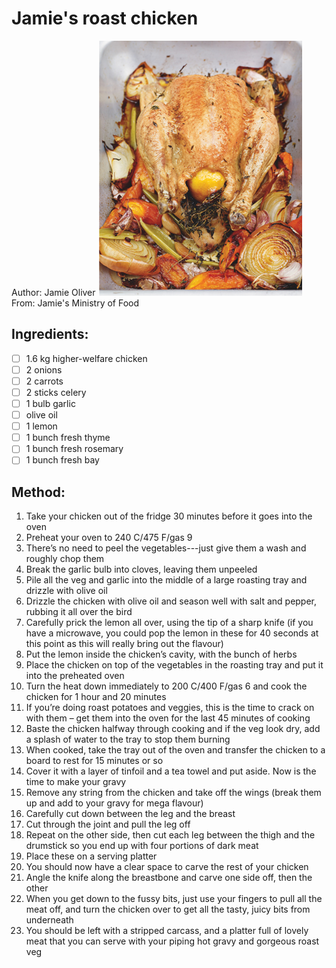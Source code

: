 # Jamie's roast chicken
Author: Jamie Oliver
![](jamies-roast-chicken.jpeg)
From: Jamie's Ministry of Food
## Ingredients:
- [ ] 1.6 kg higher-welfare chicken
- [ ] 2 onions
- [ ] 2 carrots
- [ ] 2 sticks celery
- [ ] 1 bulb garlic
- [ ] olive oil
- [ ] 1 lemon
- [ ] 1 bunch fresh thyme
- [ ] 1 bunch fresh rosemary
- [ ] 1 bunch fresh bay
## Method:
1. Take your chicken out of the fridge 30 minutes before it goes into the oven
2. Preheat your oven to 240 C/475 F/gas 9
3. There’s no need to peel the vegetables---just give them a wash and roughly chop them
4. Break the garlic bulb into cloves, leaving them unpeeled
5. Pile all the veg and garlic into the middle of a large roasting tray and drizzle with olive oil
6. Drizzle the chicken with olive oil and season well with salt and pepper, rubbing it all over the bird
7. Carefully prick the lemon all over, using the tip of a sharp knife (if you have a microwave, you could pop the lemon in these for 40 seconds at this point as this will really bring out the flavour)
8. Put the lemon inside the chicken’s cavity, with the bunch of herbs
9. Place the chicken on top of the vegetables in the roasting tray and put it into the preheated oven
10. Turn the heat down immediately to 200 C/400 F/gas 6 and cook the chicken for 1 hour and 20 minutes
11. If you’re doing roast potatoes and veggies, this is the time to crack on with them – get them into the oven for the last 45 minutes of cooking
12. Baste the chicken halfway through cooking and if the veg look dry, add a splash of water to the tray to stop them burning
13. When cooked, take the tray out of the oven and transfer the chicken to a board to rest for 15 minutes or so
14. Cover it with a layer of tinfoil and a tea towel and put aside. Now is the time to make your gravy
15. Remove any string from the chicken and take off the wings (break them up and add to your gravy for mega flavour)
16. Carefully cut down between the leg and the breast
17. Cut through the joint and pull the leg off
18. Repeat on the other side, then cut each leg between the thigh and the drumstick so you end up with four portions of dark meat
19. Place these on a serving platter
20. You should now have a clear space to carve the rest of your chicken
21. Angle the knife along the breastbone and carve one side off, then the other
22. When you get down to the fussy bits, just use your fingers to pull all the meat off, and turn the chicken over to get all the tasty, juicy bits from underneath
23. You should be left with a stripped carcass, and a platter full of lovely meat that you can serve with your piping hot gravy and gorgeous roast veg
